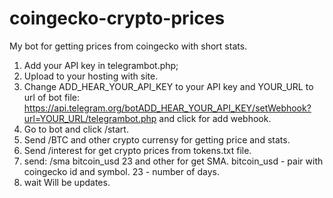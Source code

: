 # coingecko-crypto-prices
 My bot for getting prices from coingecko with short stats.

1. Add your API key in telegrambot.php;
2. Upload to your hosting with site.
3. Change ADD_HEAR_YOUR_API_KEY to your API key and YOUR_URL to url of bot file:
https://api.telegram.org/botADD_HEAR_YOUR_API_KEY/setWebhook?url=YOUR_URL/telegrambot.php
and click for add webhook.
4. Go to bot and click /start.
5. Send /BTC and other crypto currensy for getting price and stats.
6. Send /interest for get crypto prices from tokens.txt file.
7. send:
/sma bitcoin_usd 23
and other for get SMA.
bitcoin_usd - pair with coingecko id and symbol.
23 - number of days.
8. wait Will be updates.